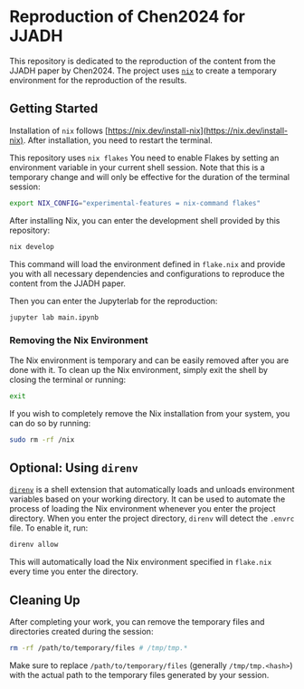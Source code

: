# Reproduction of Chen2024 for JJADH

This repository is dedicated to the reproduction of the content from the JJADH paper by Chen2024.
The project uses [`nix`](https://github.com/NixOS/nix) to create a temporary environment for the reproduction of the results.

## Getting Started

Installation of `nix` follows [https://nix.dev/install-nix](https://nix.dev/install-nix).
After installation, you need to restart the terminal.

This repository uses `nix flakes` You need to enable Flakes by setting an environment variable in your current shell session. Note that this is a temporary change and will only be effective for the duration of the terminal session:

```bash
export NIX_CONFIG="experimental-features = nix-command flakes"
```

After installing Nix, you can enter the development shell provided by this repository:

```bash
nix develop
```

This command will load the environment defined in `flake.nix` and provide you with all necessary dependencies and configurations to reproduce the content from the JJADH paper.

Then you can enter the Jupyterlab for the reproduction:

```bash
jupyter lab main.ipynb
```

### Removing the Nix Environment

The Nix environment is temporary and can be easily removed after you are done with it. To clean up the Nix environment, simply exit the shell by closing the terminal or running:

```bash
exit
```

If you wish to completely remove the Nix installation from your system, you can do so by running:

```bash
sudo rm -rf /nix
```

## Optional: Using `direnv`

[`direnv`](https://direnv.net/) is a shell extension that automatically loads and unloads environment variables based on your working directory.
It can be used to automate the process of loading the Nix environment whenever you enter the project directory.
When you enter the project directory, `direnv` will detect the `.envrc` file. To enable it, run:

```bash
direnv allow
```

This will automatically load the Nix environment specified in `flake.nix` every time you enter the directory.

## Cleaning Up

After completing your work, you can remove the temporary files and directories created during the session:

```bash
rm -rf /path/to/temporary/files # /tmp/tmp.*
```

Make sure to replace `/path/to/temporary/files` (generally `/tmp/tmp.<hash>`) with the actual path to the temporary files generated by your session.
